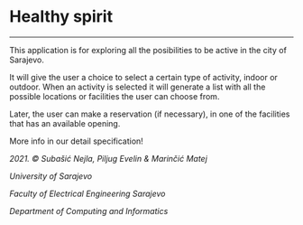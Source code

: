 # Healthy spirit
------------
This application is for exploring all the posibilities to be active in the city of Sarajevo.

It will give the user a choice to select a certain type of activity, indoor or outdoor.
When an activity is selected it will generate a list with all the possible locations or facilities the user can choose from.

Later, the user can make a reservation (if necessary), in one of the facilities that has an available opening.

More info in our detail specification!

*2021. © Subašić Nejla, Piljug Evelin & Marinčić Matej*

*University of Sarajevo*

*Faculty of Electrical Engineering Sarajevo*

*Department of Computing and Informatics*

